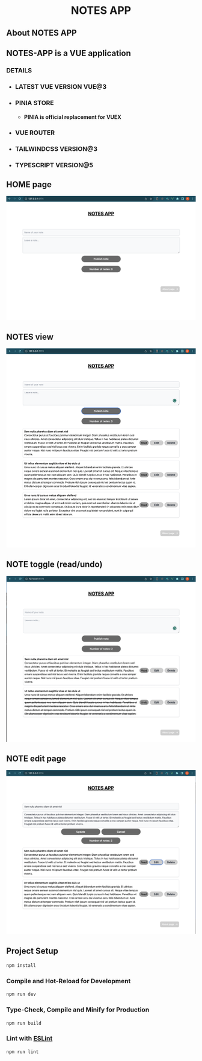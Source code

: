<h1 align="center">NOTES APP</h1>

## About NOTES APP

## NOTES-APP is a VUE application

### DETAILS

- ### LATEST VUE VERSION VUE@3
- ### PINIA STORE
  - #### PINIA is official replacement for VUEX
- ### VUE ROUTER
- ### TAILWINDCSS VERSION@3
- ### TYPESCRIPT VERSION@5

## HOME page
<p align="center"> <img src="public/img/note1.png"></p>

## NOTES view
<p align="center"> <img src="public/img/note2.png"></p>

## NOTE toggle (read/undo)
<p align="center"> <img src="public/img/note3.png"></p>

## NOTE edit page
<p align="center"> <img src="public/img/note4.png"></p>


## Project Setup

```sh
npm install
```

### Compile and Hot-Reload for Development

```sh
npm run dev
```

### Type-Check, Compile and Minify for Production

```sh
npm run build
```

### Lint with [ESLint](https://eslint.org/)

```sh
npm run lint
```

